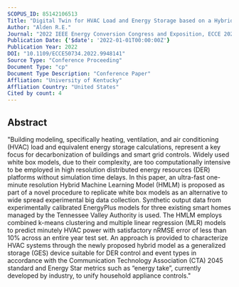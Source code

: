 ```yaml
---
SCOPUS_ID: 85142106513
Title: "Digital Twin for HVAC Load and Energy Storage based on a Hybrid ML Model with CTA-2045 Controls Capability"
Author: "Alden R.E."
Journal: "2022 IEEE Energy Conversion Congress and Exposition, ECCE 2022"
Publication Date: {'$date': '2022-01-01T00:00:00Z'}
Publication Year: 2022
DOI: "10.1109/ECCE50734.2022.9948141"
Source Type: "Conference Proceeding"
Document Type: "cp"
Document Type Description: "Conference Paper"
Affliation: "University of Kentucky"
Affliation Country: "United States"
Cited by count: 4
---
```


## Abstract
"Building modeling, specifically heating, ventilation, and air conditioning (HVAC) load and equivalent energy storage calculations, represent a key focus for decarbonization of buildings and smart grid controls. Widely used white box models, due to their complexity, are too computationally intensive to be employed in high resolution distributed energy resources (DER) platforms without simulation time delays. In this paper, an ultra-fast one-minute resolution Hybrid Machine Learning Model (HMLM) is proposed as part of a novel procedure to replicate white box models as an alternative to wide spread experimental big data collection. Synthetic output data from experimentally calibrated EnergyPlus models for three existing smart homes managed by the Tennessee Valley Authority is used. The HMLM employs combined k-means clustering and multiple linear regression (MLR) models to predict minutely HVAC power with satisfactory nRMSE error of less than 10% across an entire year test set. An approach is provided to characterize HVAC systems through the newly proposed hybrid model as a generalized storage (GES) device suitable for DER control and event types in accordance with the Communication Technology Association (CTA) 2045 standard and Energy Star metrics such as “energy take”, currently developed by industry, to unify household appliance controls."
